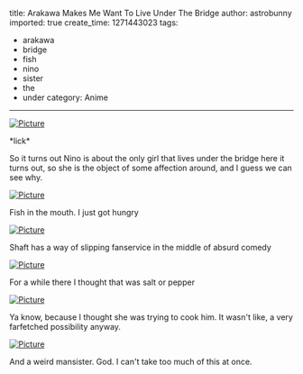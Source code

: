 title: Arakawa Makes Me Want To Live Under The Bridge
author: astrobunny
imported: true
create_time: 1271443023
tags:
- arakawa
- bridge
- fish
- nino
- sister
- the
- under
category: Anime
---
 [![](wp-uploads/2010/04/wpid-Formula_Arakawa_Under_the_Bridge_-_02_F5DE1EDC_0-500x283.jpg "Picture")](/images/wp-uploads/2010/04/wpid-Formula_Arakawa_Under_the_Bridge_-_02_F5DE1EDC_0.jpg)  
  
\*lick\*  
  
So it turns out Nino is about the only girl that lives under the bridge here it turns out, so she is the object of some affection around, and I guess we can see why.  
<!--more-->  
 [![](wp-uploads/2010/04/wpid-Formula_Arakawa_Under_the_Bridge_-_02_F5DE1EDC_1-500x283.jpg "Picture")](/images/wp-uploads/2010/04/wpid-Formula_Arakawa_Under_the_Bridge_-_02_F5DE1EDC_1.jpg)  
  
Fish in the mouth. I just got hungry  
  
 [![](wp-uploads/2010/04/wpid-Formula_Arakawa_Under_the_Bridge_-_02_F5DE1EDC_2-500x283.jpg "Picture")](/images/wp-uploads/2010/04/wpid-Formula_Arakawa_Under_the_Bridge_-_02_F5DE1EDC_2.jpg)  
  
Shaft has a way of slipping fanservice in the middle of absurd comedy  
  
 [![](wp-uploads/2010/04/wpid-Formula_Arakawa_Under_the_Bridge_-_02_F5DE1EDC_3-500x283.jpg "Picture")](/images/wp-uploads/2010/04/wpid-Formula_Arakawa_Under_the_Bridge_-_02_F5DE1EDC_3.jpg)  
  
For a while there I thought that was salt or pepper  
  
 [![](wp-uploads/2010/04/wpid-Formula_Arakawa_Under_the_Bridge_-_02_F5DE1EDC_4-500x283.jpg "Picture")](/images/wp-uploads/2010/04/wpid-Formula_Arakawa_Under_the_Bridge_-_02_F5DE1EDC_4.jpg)  
  
Ya know, because I thought she was trying to cook him. It wasn't like, a very farfetched possibility anyway.  
  
 [![](wp-uploads/2010/04/wpid-Formula_Arakawa_Under_the_Bridge_-_02_F5DE1EDC_6-500x283.jpg "Picture")](/images/wp-uploads/2010/04/wpid-Formula_Arakawa_Under_the_Bridge_-_02_F5DE1EDC_6.jpg)  
  
And a weird mansister. God. I can't take too much of this at once.